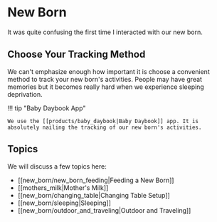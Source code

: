 # New Born

It was quite confusing the first time I interacted with our new born.

## Choose Your Tracking Method

We can't emphasize enough how important it is choose a convenient method to track your new born's activities. People may have great memories but it becomes really hard when we experience sleeping deprivation.

!!! tip "Baby Daybook App"

    We use the [[products/baby_daybook|Baby Daybook]] app. It is absolutely nailing the tracking of our new born's activities.

## Topics

We will discuss a few topics here:

- [[new_born/new_born_feeding|Feeding a New Born]]
- [[mothers_milk|Mother's Milk]]
- [[new_born/changing_table|Changing Table Setup]]
- [[new_born/sleeping|Sleeping]]
- [[new_born/outdoor_and_traveling|Outdoor and Traveling]]
